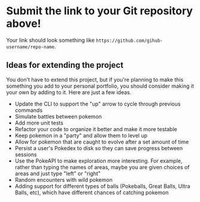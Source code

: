 # Submit the link to your Git repository above!

Your link should look something like `https://github.com/gihub-username/repo-name`.

## Ideas for extending the project

You don't have to extend this project, but if you're planning to make this something you add to your personal portfolio, you should consider making it your own by adding to it. Here are just a few ideas.

* Update the CLI to support the "up" arrow to cycle through previous commands
* Simulate battles between pokemon
* Add more unit tests
* Refactor your code to organize it better and make it more testable
* Keep pokemon in a "party" and allow them to level up
* Allow for pokemon that are caught to evolve after a set amount of time
* Persist a user's Pokedex to disk so they can save progress between sessions
* Use the PokeAPI to make exploration more interesting. For example, rather than typing the names of areas, maybe you are given choices of areas and just type "left" or "right"
* Random encounters with wild pokemon
* Adding support for different types of balls (Pokeballs, Great Balls, Ultra Balls, etc), which have different chances of catching pokemon
